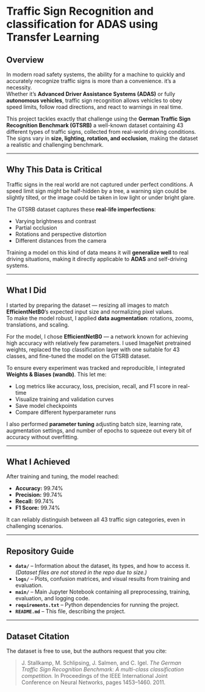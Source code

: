 # Traffic Sign Recognition and classification  for ADAS using Transfer Learning 

## Overview

In modern road safety systems, the ability for a machine to quickly and accurately recognize traffic signs is more than a convenience. it’s a necessity.  
Whether it’s **Advanced Driver Assistance Systems (ADAS)** or fully **autonomous vehicles**, traffic sign recognition allows vehicles to obey speed limits, follow road directions, and react to warnings in real time.  

This project tackles exactly that challenge using the **German Traffic Sign Recognition Benchmark (GTSRB)**  a well-known dataset containing 43 different types of traffic signs, collected from real-world driving conditions.  
The signs vary in **size, lighting, rotation, and occlusion**, making the dataset a realistic and challenging benchmark.

---

## Why This Data is Critical

Traffic signs in the real world are not captured under perfect conditions. A speed limit sign might be half-hidden by a tree, a warning sign could be slightly tilted, or the image could be taken in low light or under bright glare.  

The GTSRB dataset captures these **real-life imperfections**:
- Varying brightness and contrast
- Partial occlusion
- Rotations and perspective distortion
- Different distances from the camera

Training a model on this kind of data means it will **generalize well** to real driving situations, making it directly applicable to **ADAS** and self-driving systems.

---

## What I Did

I started by preparing the dataset — resizing all images to match **EfficientNetB0**’s expected input size and normalizing pixel values.  
To make the model robust, I applied **data augmentation**: rotations, zooms, translations, and scaling.  

For the model, I chose **EfficientNetB0** — a network known for achieving high accuracy with relatively few parameters. I used ImageNet pretrained weights, replaced the top classification layer with one suitable for 43 classes, and fine-tuned the model on the GTSRB dataset.

To ensure every experiment was tracked and reproducible, I integrated **Weights & Biases (wandb)**. This let me:
- Log metrics like accuracy, loss, precision, recall, and F1 score in real-time
- Visualize training and validation curves
- Save model checkpoints
- Compare different hyperparameter runs

I also performed **parameter tuning**  adjusting batch size, learning rate, augmentation settings, and number of epochs to squeeze out every bit of accuracy without overfitting.

---

## What I Achieved

After training and tuning, the model reached:
- **Accuracy:** 99.74%
- **Precision:** 99.74%
- **Recall:** 99.74%
- **F1 Score:** 99.74%

It can reliably distinguish between all 43 traffic sign categories, even in challenging scenarios.

---

## Repository Guide

- **`data/`** – Information about the dataset, its types, and how to access it. *(Dataset files are not stored in the repo due to size.)*  
- **`logs/`** – Plots, confusion matrices, and visual results from training and evaluation.  
- **`main/`** – Main Jupyter Notebook containing all preprocessing, training, evaluation, and logging code.  
- **`requirements.txt`** – Python dependencies for running the project.  
- **`README.md`** – This file, describing the project.

---

## Dataset Citation

The dataset is free to use, but the authors request that you cite:

> J. Stallkamp, M. Schlipsing, J. Salmen, and C. Igel. *The German Traffic Sign Recognition Benchmark: A multi-class classification competition.* In Proceedings of the IEEE International Joint Conference on Neural Networks, pages 1453–1460. 2011.


